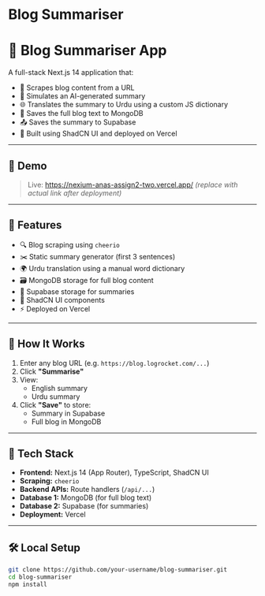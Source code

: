 # Blog Summariser
# 📰 Blog Summariser App

A full-stack Next.js 14 application that:

- 🔗 Scrapes blog content from a URL
- 🧠 Simulates an AI-generated summary
- 🌐 Translates the summary to Urdu using a custom JS dictionary
- 💾 Saves the full blog text to MongoDB
- 📤 Saves the summary to Supabase
- 🎨 Built using ShadCN UI and deployed on Vercel

---

## 📸 Demo

> Live: https://nexium-anas-assign2-two.vercel.app/ 
> *(replace with actual link after deployment)*

---

## 🚀 Features

- 🔍 Blog scraping using `cheerio`
- ✂️ Static summary generator (first 3 sentences)
- 🌍 Urdu translation using a manual word dictionary
- 🗃️ MongoDB storage for full blog content
- 🧾 Supabase storage for summaries
- 💅 ShadCN UI components
- ⚡ Deployed on Vercel

---

## 🧪 How It Works

1. Enter any blog URL (e.g. `https://blog.logrocket.com/...`)
2. Click **"Summarise"**
3. View:
   - English summary
   - Urdu summary
4. Click **"Save"** to store:
   - Summary in Supabase
   - Full blog in MongoDB

---

## 🧱 Tech Stack

- **Frontend:** Next.js 14 (App Router), TypeScript, ShadCN UI
- **Scraping:** `cheerio`
- **Backend APIs:** Route handlers (`/api/...`)
- **Database 1:** MongoDB (for full blog text)
- **Database 2:** Supabase (for summaries)
- **Deployment:** Vercel

---

## 🛠️ Local Setup

```bash
git clone https://github.com/your-username/blog-summariser.git
cd blog-summariser
npm install
